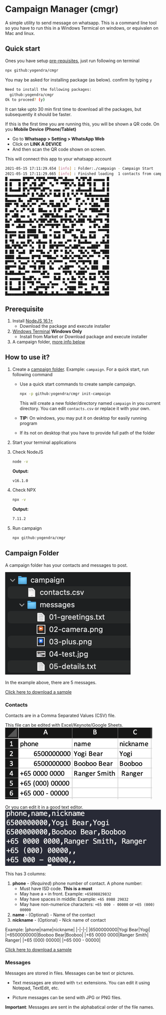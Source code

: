 # Campaign Manager (cmgr)

A simple utility to send message on whatsapp. This is a command line tool so you have to run this in a Windows Termical on windows, or equivalen on Mac and linux.

## Quick start

Ones you have setup [pre-requisites](#prerequisites),  just run following on terminal

```bash
npx github:yogendra/cmgr
```

You may be asked for installing package (as below). confirm by typing `y`

```bash
Need to install the following packages:
  github:yogendra/cmgr
Ok to proceed? (y)
```

It can take upto 30 min first time to download all the packages, but subsequently it should be faster.

If this is the first time you are running this, you will be shown a QR code. 
On you **Mobile Device (Phone/Tablet)** 

- Go to **Whatsapp > Setting > WhatsApp Web**
- Click on **LINK A DEVICE**
- And then scan the QR code shown on screen.

This will connect this app to your whatsapp account

```bash
2021-05-15 17:11:29.654 [info] : Folder:./campaign - Campaign Start 
2021-05-15 17:11:29.665 [info] : Finished loading  1 contacts from campaign/contacts.csv 
█ ▄▄▄▄▄ █▀█▀▀▄▀█▀█▄▀▀▀█▄▀▀▄█▄▄▄ ▀▄▀█▀▄█ ▄▄▄▄▄ █
█ █   █ █▀ ▄▀█ ▄█▀  ▀▄ ▀ ▀▀█▀▄▀▄ █▄█ ▀█ █   █ █
█ █▄▄▄█ █▀▄▀▀█▀▀▄█▀▀▄ ▄▄▄ ▄▀▀ ▄ ▄█▄▄▄▄█ █▄▄▄█ █
█▄▄▄▄▄▄▄█▄▀ █ ▀▄█▄▀▄▀ █▄█ █ █ ▀▄▀ ▀ █▄█▄▄▄▄▄▄▄█
█▄▄▄▄ █▄  ▄█▀▀█▀▀▄  ▄▄   ▄ █ ▀  █▀ ▄ ▀ █ ▀ █▄██
██▀ ▀█ ▄█▄▀▄▀▀ ▄▀▀▀▄▀█▄██ █▄▀   ▀▄▀ ▀ ▀▄██▄  ██
█ ▄▄▀▄ ▄▀ ▀▄█  ██▄▄ ▄ █ █▀ ▄▄█▀▀ █▄▄▀ ▀███▄█▀ █
█▀ ▄██ ▄▄ ▄ ▀▀  ▄▀██▀█▄█▄▄ █ ▄▄ ▀▄▀▄▄ ▄  ▄▀▀▀▀█
█▄▀ ▄██▄▄▄▄█▄▀▄▀██▀▄█▀█▄ █▀█▀█▄▀▄███ ▀█▄█▀▀█ ▀█
██ ▀ ▄█▄█  ▀▄▄ █▀▄▀▀▀█▀█▀ █▄▄ █▀  ▀   ▄ █▀▄ ▄██
█▄▄▄▄ ▄▄▄ ████ █▄▄  ▀ ▄▄▄ ▀█▄█▀ ▀▀▄█  ▄▄▄ ▀▀▀▀█
█ █▀▀ █▄█ █▀▀██  ██ ▀ █▄█ █   ▀█▄ █▄▄ █▄█   ▄▀█
█ ▀█ ▄ ▄▄ █▀▄ ▄█▄▄▄ █ ▄ ▄▄ ▄▀▀ ▀ █▄▄█▄▄  ▄ ▄█▄█
██▄▀█▀█▄▀▀ ▀▄  █ █  ██▀█▀▀▀▄▄▀▄██▀▄▄ ▄▄███▀  ██
█ ██ ▀▄▄█  █▀ ▀▀█▄ ▄▀ █▀ ▀ █▄▀▄  ▀█▄▀▄ ▀█▄▄▀███
████ ▄█▄▄▄▄ █▀▀█ ▀▀██▄▄▀ ▀▄█▄▀▄▀▀█▄▀▀▄▀▀  ▀ ▄▀█
█▀▀▀▄ ▀▄▄▄▀ ▀▄▀▀██ ▄▀▄▀▀▀▀ ▄ ▀▀▀▄▀▀█▀▀█ ██    █
██▀▀▀ █▄█  ▀▀█ █▀█  █▄  ▄▀▄██▀▀  ▀▄▄▀▄ ███  ███
█▄██▄▄█▄▄▀▀ ▀▀▀▀▄█▀▄  ▄▄▄ ▀█▀█ ▀▄███▀ ▄▄▄ █▀█▄█
█ ▄▄▄▄▄ █▄▄█▀▄ ▄ ▀▀▀  █▄█ ▄ ▄ █▄ ▀▄▀▄ █▄█  ▀▄▀█
█ █   █ █ ▀▀█ ▀▀▄▄ ▄▀▄▄▄  ▀▄ ▀▀▀ ██▄▄  ▄  ▀▀▀██
█ █▄▄▄█ █  ▀ ▄█▀▀▀█▀ ▀   ▄ ▄▀███ ▀▀ ▄  █▀█  █▄█
█▄▄▄▄▄▄▄█▄████▄██▄█▄▄█▄█▄▄▄▄███▄▄██▄███▄▄▄█▄▄██

```

## Prerequisite

1. Install [NodeJS 16.1+](https://nodejs.org/en/download/)
    - Download the package and execute installer
1. [Windows Terminal](https://www.microsoft.com/en-sg/p/windows-terminal/9n0dx20hk701?rtc=1&activetab=pivot:overviewtab) **Windows Only**
    - Install from Market or Download package and execute installer
1. A campaign folder, [more info below](#campaign-folder)

## How to use it?

1. Create a [campaign folder](#campaign-folder). Example: `campaign`. For a quick start, run following command

    - Use a quick start commands to create sample campaign.

        ```bash
        npx -p github:yogendra/cmgr init-campaign
        ```

        This will create a new folder/directory named `campaign` in you current directory. You can edit `contacts.csv` or replace it with your own.
    - **TIP:** On windows, you may put it on desktop for easily running program
    - If its not on desktop that you have to provide full path of the folder
1. Start your terminal applications

1. Check NodeJS

    ```bash
    node -v
    ```

    **Output:**

    ```bash
    v16.1.0
    ```

1. Check NPX

    ```bash
    npx -v
    ```

    **Output:**

    ```bash
    7.11.2
    ```

1. Run campaign

    ```bash
    npx github:yogendra/cmgr
    ```

## Campaign Folder

A campaign folder has your contacts and messages to post.

![Campaign Folder](docs/images/campaign-folder.png)

In the example above, there are 5 messages.

[Click here to download a sample](example/campaign.zip)

### Contacts

Contacts are in a Comma Separated Values (CSV) file.

This file can be edited with Excel/Keynote/Google Sheets.
![Contacts CSV in Excel](docs/images/contacts-csv-in-excel.png)

Or you can edit it in a good text editor.
![Contacts CSV in Text](docs/images/contacts-csv-in-text.png)

This has 3 columns:

1. **phone** - (_Required_) phone number of contact. A phone number:
    - Must have ISD code. **This is a must**
    - May have a `+` in front. Example: `+65898829832`
    - May have spaces in middle: Example: `+65 8988 29832`
    - May have non-numerice characters: `+65 000 - 00000` or `+65 (000) 00000`
1. **name** - (Optional) - Name of the contact
1. **nickname** - (Optional) - Nick name of contact

Example:
|phone|name|nickname|
|-|-|-|
|6500000000|Yogi Bear|Yogi|
|+6500000000|Booboo Bear|Booboo|
|+65 0000 0000|Ranger Smith| Ranger|
|+65 (000) 00000|
|+65 000 - 00000|

[Click here to download a sample](example/campaign/contacts.csv)

### Messages

Messages are stored in files. Messages can be text or pictures.

- Text messages are stored with `txt` extensions. You can edit it using Notepad, TextEdit, etc.

- Picture messages can be send with JPG or PNG files.

**Important**: Messages are sent in the alphabatical order of the file names.
